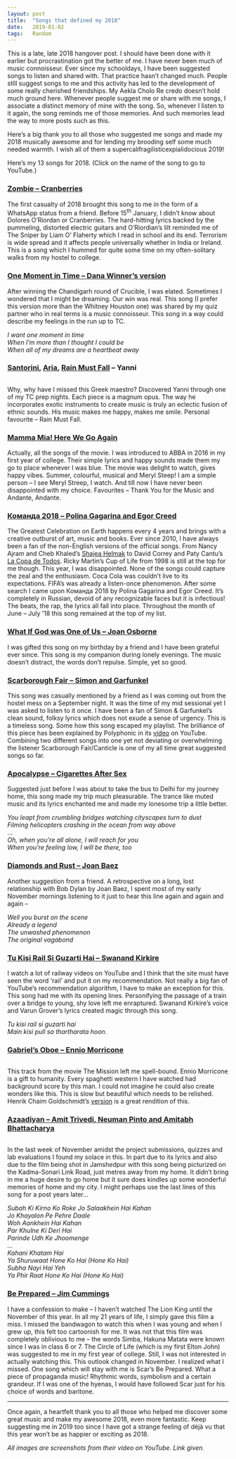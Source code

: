 ```yaml
---
layout: post
title:  "Songs that defined my 2018"
date:   2019-01-02
tags:	Random
---
```


<p class="intro"><span class="dropcap">T</span>his is a late, late 2018 hangover post. I should have been done with it earlier but procrastination got the better of me. I have never been much of music connoisseur. Ever since my schooldays, I have been suggested songs to listen and shared with. That practice hasn’t changed much. People still suggest songs to me and this activity has led to the development of some really cherished friendships. My Aekla Cholo Re credo doesn’t hold much ground here. Whenever people suggest me or share with me songs, I associate a distinct memory of mine with the song. So, whenever I listen to it again, the song reminds me of those memories. And such memories lead the way to more posts such as this.</p>

Here’s a big thank you to all those who suggested me songs and made my 2018 musically awesome and for lending my brooding self some much needed warmth. I wish all of them a supercalifragilisticexpialidocious 2019!

Here’s my 13 songs for 2018. (Click on the name of the song to go to YouTube.)

### [Zombie – Cranberries](https://www.youtube.com/watch?v=6Ejga4kJUts)

The first casualty of 2018 brought this song to me in the form of a WhatsApp status from a friend. Before 15<sup>th</sup> January, I didn’t know about Dolores O’Riordan or Cranberries. The hard-hitting lyrics backed by the pummeling, distorted electric guitars and O’Riordian’s lilt reminded me of The Sniper by Liam O’ Flaherty which I read in school and its end. Terrorism is wide spread and it affects people universally whether in India or Ireland. This is a song which I hummed for quite some time on my often-solitary walks from my hostel to college.

### [One Moment in Time – Dana Winner’s version](https://www.youtube.com/watch?v=Tb6AW00DgTI)

After winning the Chandigarh round of Crucible, I was elated. Sometimes I wondered that I might be dreaming. Our win was real. This song (I prefer this version more than the Whitney Houston one) was shared by my quiz partner who in real terms is a music connoisseur. This song in a way could describe my feelings in the run up to TC.

*I want one moment in time* <br>
*When I’m more than I thought I could be* <br>
*When all of my dreams are a heartbeat away*

### [Santorini](https://www.youtube.com/watch?v=6l-lBaP1GzM), [Aria](https://www.youtube.com/watch?v=guRM45nE8L0), [Rain Must Fall](https://www.youtube.com/watch?v=Iq3zo432sAU) – Yanni

<img src="{{ '/assets/img/songs-of-2018-1.png' | prepend: site.baseurl }}" alt="">

Why, why have I missed this Greek maestro? Discovered Yanni through one of my TC prep nights. Each piece is a magnum opus. The way he incorporates exotic instruments to create music is truly an eclectic fusion of ethnic sounds. His music makes me happy, makes me smile. Personal favourite – Rain Must Fall.

### [Mamma Mia! Here We Go Again](https://www.youtube.com/playlist?list=PLCrKVhZQSHut-2jEtXYbtwzhBqZACp-_C)

Actually, all the songs of the movie. I was introduced to ABBA in 2016 in my first year of college. Their simple lyrics and happy sounds made them my go to place whenever I was blue. The movie was delight to watch, gives happy vibes. Summer, colourful, musical and Meryl Steep! I am a simple person – I see Meryl Streep, I watch. And till now I have never been disappointed with my choice. Favourites – Thank You for the Music and Andante, Andante.

### [Команда 2018 – Polina Gagarina and Egor Creed](https://www.youtube.com/watch?v=DEkNFao5IdU)

The Greatest Celebration on Earth happens every 4 years and brings with a creative outburst of art, music and books. Ever since 2010, I have always been a fan of the non-English versions of the official songs. From Nancy Ajram and Cheb Khaled’s [Shajea Helmak](https://www.youtube.com/watch?v=s55Ii15ySHE) to David Correy and Paty Cantu’s [La Copa de Todos](https://www.youtube.com/watch?v=_0GA4ONSEZY). Ricky Martin’s Cup of Life from 1998 is still at the top for me though. This year, I was disappointed. None of the songs could capture the zeal and the enthusiasm. Coca Cola was couldn’t live to its expectations. FIFA’s was already a listen-once phenomenon. After some search I came upon Команда 2018 by Polina Gagarina and Egor Creed. It’s completely in Russian, devoid of any recognizable faces but it is infectious! The beats, the rap, the lyrics all fall into place. Throughout the month of June – July ’18 this song remained at the top of my list.

### [What If God was One of Us – Joan Osborne](https://www.youtube.com/watch?v=7Gx1Pv02w3Q)

I was gifted this song on my birthday by a friend and I have been grateful ever since. This song is my companion during lonely evenings. The music doesn’t distract, the words don’t repulse. Simple, yet so good.

### [Scarborough Fair – Simon and Garfunkel](https://www.youtube.com/watch?v=-BakWVXHSug)

This song was casually mentioned by a friend as I was coming out from the hostel mess on a September night. It was the time of my mid sessional yet I was asked to listen to it once. I have been a fan of Simon & Garfunkel’s clean sound, folksy lyrics which does not exude a sense of urgency. This is a timeless song. Some how this song escaped my playlist. The brilliance of this piece has been explained by Polyphonic in its [video](https://www.youtube.com/watch?v=lzqau3GOYo8) on YouTube. Combining two different songs into one yet not deviating or overwhelming the listener Scarborough Fair/Canticle is one of my all time great suggested songs so far.

### [Apocalypse – Cigarettes After Sex](https://www.youtube.com/watch?v=sElE_BfQ67s)

Suggested just before I was about to take the bus to Delhi for my journey home, this song made my trip much pleasurable. The trance like muted music and its lyrics enchanted me and made my lonesome trip a little better.

*You leapt from crumbling bridges watching cityscapes turn to dust* <br>
*Filming helicopters crashing in the ocean from way above* <br>
… <br>
*Oh, when you’re all alone, I will reach for you* <br>
*When you’re feeling low, I will be there, too*

### [Diamonds and Rust – Joan Baez](https://www.youtube.com/watch?v=1ST9TZBb9v8)

Another suggestion from a friend. A retrospective on a long, lost relationship with Bob Dylan by Joan Baez, I spent most of my early November mornings listening to it just to hear this line again and again and again –

*Well you burst on the scene* <br>
*Already a legend* <br>
*The unwashed phenomenon* <br>
*The original vagabond*

### [Tu Kisi Rail Si Guzarti Hai – Swanand Kirkire](https://www.youtube.com/watch?v=zpf8hrbT2d0)

I watch a lot of railway videos on YouTube and I think that the site must have seen the word ‘rail’ and put it on my recommendation. Not really a big fan of YouTube’s recommendation algorithm, I have to make an exception for this. This song had me with its opening lines. Personifying the passage of a train over a bridge to young, shy love left me enraptured. Swanand Kirkire’s voice and Varun Grover’s lyrics created magic through this song.

*Tu kisi rail si guzarti hai* <br>
*Main kisi pull sa thartharata hoon.*

### [Gabriel’s Oboe – Ennio Morricone](https://www.youtube.com/watch?v=lAoT2ktM2H0)

<img src="{{ '/assets/img/songs-of-2018-2.png' | prepend: site.baseurl }}" alt="">

This track from the movie The Mission left me spell-bound. Ennio Morricone is a gift to humanity. Every spaghetti western I have watched had background score by this man. I could not imagine he could also create wonders like this. This is slow but beautiful which needs to be relished. Henrik Chaim Goldschmidt’s [version](https://www.youtube.com/watch?v=2WJhax7Jmxs) is a great rendition of this.

### [Azaadiyan – Amit Trivedi, Neuman Pinto and Amitabh Bhattacharya](https://www.youtube.com/watch?v=3iCauE_5gMY)

<img src="{{ '/assets/img/songs-of-2018-3.png' | prepend: site.baseurl }}" alt="">

In the last week of November amidst the project submissions, quizzes and lab evaluations I found my solace in this. In part due to its lyrics and also due to the film being shot in Jamshedpur with this song being picturized on the Kadma-Sonari Link Road, just metres away from my home. It didn’t bring in me a huge desire to go home but it sure does kindles up some wonderful memories of home and my city. I might perhaps use the last lines of this song for a post years later…

*Subah Ki Kirno Ko Roke Jo Salaakhein Hai Kahan* <br>
*Jo Khayalon Pe Pehre Daale* <br>
*Woh Aankhein Hai Kahan* <br>
*Par Khulne Ki Deri Hai* <br>
*Parinde Udh Ke Jhoomenge* <br>
*…* <br>
*Kahani Khatam Hai* <br>
*Ya Shuruwaat Hone Ko Hai (Hone Ko Hai)* <br>
*Subha Nayi Hai Yeh* <br>
*Ya Phir Raat Hone Ko Hai (Hone Ko Hai)* <br>

### [Be Prepared – Jim Cummings](https://www.youtube.com/watch?v=zPUe7O3ODHQ)

I have a confession to make – I haven’t watched The Lion King until the November of this year. In all my 21 years of life, I simply gave this film a miss. I missed the bandwagon to watch this when I was young and when I grew up, this felt too cartoonish for me. It was not that this film was completely oblivious to me – the words Simba, Hakuna Matata were known since I was in class 6 or 7. The Circle of Life (which is my first Elton John) was suggested to me in my first year of college. Still, I was not interested in actually watching this. This outlook changed in November. I realized what I missed. One song which will stay with me is Scar’s Be Prepared. What a piece of propaganda music! Rhythmic words, symbolism and a certain grandeur. If I was one of the hyenas, I would have followed Scar just for his choice of words and baritone.

---

Once again, a heartfelt thank you to all those who helped me discover some great music and make my awesome 2018, even more fantastic. Keep suggesting me in 2019 too since I have got a strange feeling of  déjà vu that this year won’t be as happier or exciting as 2018.

*All images are screenshots from their video on YouTube. Link given.*
